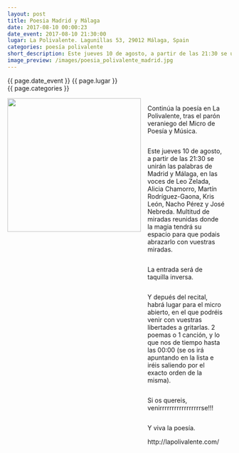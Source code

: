 ```yaml
---
layout: post
title: Poesia Madrid y Málaga
date: 2017-08-10 00:00:23
date_event: 2017-08-10 21:30:00
lugar: La Polivalente. Lagunillas 53, 29012 Málaga, Spain
categories: poesía polivalente
short_description: Este jueves 10 de agosto, a partir de las 21:30 se unirán las palabras de Madrid y Málaga, en las voces de Leo Zelada, Alicia Chamorro, Martín Rodríguez Gaona, Kris León, Nacho Pérez y José Nebreda. Multitud de miradas reunidas donde la magia tendrá su espacio para que podais abrazarlo con vuestras miradas.
image_preview: /images/poesia_polivalente_madrid.jpg
---
```


{{ page.date_event }}
{{ page.lugar }}
<br/>
{{ page.categories }}


<section style="display: flex;">
<div style="display: flex; flex-direction: column;">
<!-- ![](http://s.woodstockfestival.pl/trunk/uploaded/sended/files/nowinki/naliah---8-czerwca.jpg?1490189923874) -->

<img width="300px" src="{{ page.image_preview }}">
</div>

<div style="display: flex; flex-direction: column; padding: 0 15px">
<p>
Continúa la poesía en La Polivalente, tras el parón veraniego del Micro de Poesía y Música.
</p>
<p>
Este jueves 10 de agosto, a partir de las 21:30 se unirán las palabras de Madrid y Málaga, en las voces de Leo Zelada, Alicia Chamorro, Martín Rodríguez-Gaona, Kris León, Nacho Pérez y José Nebreda.
Multitud de miradas reunidas donde la magia tendrá su espacio para que podais abrazarlo con vuestras miradas.
</p>
<p>
La entrada será de taquilla inversa.
</p>
<p>
Y depués del recital, habrá lugar para el micro abierto, en el que podréis venir con vuestras libertades a gritarlas.
2 poemas o 1 canción, y lo que nos de tiempo hasta las 00:00 (se os irá apuntando en la lista e iréis saliendo por el exacto orden de la misma).
</p>
<p>
Si os quereis, venirrrrrrrrrrrrrrrrrse!!!
</p>
<p>
Y viva la poesía.
</p>
http://lapolivalente.com/
</div>
</section>
